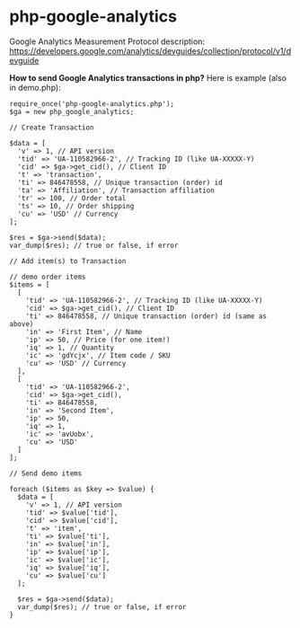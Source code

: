 # php-google-analytics
Google Analytics Measurement Protocol description:
https://developers.google.com/analytics/devguides/collection/protocol/v1/devguide

**How to send Google Analytics transactions in php?**
Here is example (also in demo.php):



    require_once('php-google-analytics.php');
    $ga = new php_google_analytics;
    
    // Create Transaction
    
    $data = [
      'v' => 1, // API version
      'tid' => 'UA-110582966-2', // Tracking ID (like UA-XXXXX-Y)
      'cid' => $ga->get_cid(), // Client ID
      't' => 'transaction',
      'ti' => 846478558, // Unique transaction (order) id
      'ta' => 'Affiliation', // Transaction affiliation
      'tr' => 100, // Order total
      'ts' => 10, // Order shipping
      'cu' => 'USD' // Currency
    ];
    
    $res = $ga->send($data);
    var_dump($res); // true or false, if error
    
    // Add item(s) to Transaction
    
    // demo order items
    $items = [
      [
        'tid' => 'UA-110582966-2', // Tracking ID (like UA-XXXXX-Y)
        'cid' => $ga->get_cid(), // Client ID
        'ti' => 846478558, // Unique transaction (order) id (same as above)
        'in' => 'First Item', // Name
        'ip' => 50, // Price (for one item!)
        'iq' => 1, // Quantity
        'ic' => 'gdYcjx', // Item code / SKU
        'cu' => 'USD' // Currency
      ],
      [
        'tid' => 'UA-110582966-2',
        'cid' => $ga->get_cid(),
        'ti' => 846478558,
        'in' => 'Second Item',
        'ip' => 50,
        'iq' => 1,
        'ic' => 'avUobx',
        'cu' => 'USD'
      ]
    ];
    
    // Send demo items
    
    foreach ($items as $key => $value) {
      $data = [
        'v' => 1, // API version
        'tid' => $value['tid'],
        'cid' => $value['cid'],
        't' => 'item',
        'ti' => $value['ti'],
        'in' => $value['in'],
        'ip' => $value['ip'],
        'ic' => $value['ic'],
        'iq' => $value['iq'],
        'cu' => $value['cu']
      ];
      
      $res = $ga->send($data);
      var_dump($res); // true or false, if error
    }
